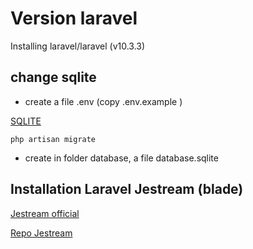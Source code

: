 
# Version laravel 

Installing laravel/laravel (v10.3.3)

## change sqlite

- create a file .env (copy .env.example )

[SQLITE](https://github.com/artisan24fullstack/laravelStepByStep/tree/main/hike)

```
php artisan migrate
```

- create in folder database, a file database.sqlite

## Installation Laravel Jestream (blade)

[Jestream official](hhttps://jetstream.laravel.com/installation.html)

[Repo Jestream](https://github.com/artisan24fullstack/laravelStepByStep/tree/main/hike)
